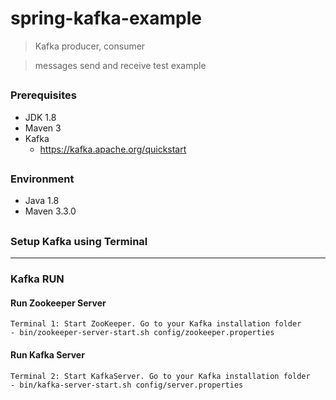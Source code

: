 # spring-kafka-example
> Kafka producer, consumer

> messages send and receive test example

##
### Prerequisites
- JDK 1.8
- Maven 3
- Kafka
  - https://kafka.apache.org/quickstart

##
### Environment
- Java 1.8
- Maven 3.3.0

##
### Setup Kafka using Terminal

---

### Kafka RUN
#### Run Zookeeper Server
```
Terminal 1: Start ZooKeeper. Go to your Kafka installation folder
- bin/zookeeper-server-start.sh config/zookeeper.properties
```
#### Run Kafka Server
```
Terminal 2: Start KafkaServer. Go to your Kafka installation folder
- bin/kafka-server-start.sh config/server.properties
```


